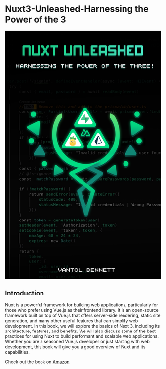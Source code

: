 # Nuxt3-Unleashed-Harnessing the Power of the 3

![Nuxt3 Unleashed](nuxtu.png)

## Introduction

Nuxt is a powerful framework for building web applications, particularly for those who prefer using Vue.js as their frontend library. It is an open-source framework built on top of Vue.js that offers server-side rendering, static site generation, and many other useful features that can simplify web development.
In this book, we will explore the basics of Nuxt 3, including its architecture, features, and benefits. We will also discuss some of the best practices for using Nuxt to build performant and scalable web applications. Whether you are a seasoned Vue.js developer or just starting with web development, this book will give you a good overview of Nuxt and its capabilities.

Check out the book on [Amazon](https://a.co/d/6Gv16uj)